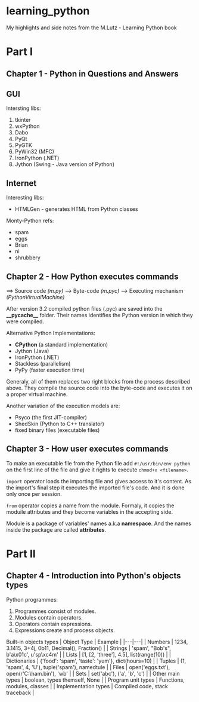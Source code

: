 # learning_python
My highlights and side notes from the M.Lutz - Learning Python book


# Part I

## Chapter 1 - Python in Questions and Answers

## GUI

Intersting libs:
1. tkinter
2. wxPython
3. Dabo
4. PyQt
5. PyGTK
6. PyWin32 (MFC)
7. IronPython (.NET)
8. Jython (Swing - Java version of Python)

## Internet

Interesting libs:
 - HTMLGen - generates HTML from Python classes

Monty-Python refs:
- spam
- eggs
- Brian
- ni
- shrubbery
 

## Chapter 2 - How Python executes commands

==> Source code *(m.py)* --> Byte-code *(m.pyc)* --> Executing mechanism *(PythonVirtualMachine)*

After version 3.2 compiled python files (.pyc) are saved into the __\_\_pycache\_\___ folder. Their names identifies the Python version in which they were compiled.

Alternative Python Implementations:
 - __CPython__ (a standard implementation)
 - Jython (Java)
 - IronPython (.NET)
 - Stackless (parallelism)
 - PyPy (faster execution time)

Generaly, all of them replaces two right blocks from the process described above. They compile the source code into the byte-code and executes it on a proper virtual machine.

Another variation of the execution models are:
 - Psyco (the first JIT-compiler)
 - ShedSkin (Python to C++ translator)
 - fixed binary files (executable files)


## Chapter 3 - How user executes commands

To make an executable file from the Python file add  `#!/usr/bin/env python` on the first line of the file and give it rights to execute `chmod+x <filename>`.

`import` operator loads the importing file and gives access to it's content. As the import's final step it executes the imported file's code. And it is done only once per session.

`from` operator copies a name from the module. Formaly, it copies the moduile attributes and they become variables in the accepting side.

Module is a package of variables' names a.k.a __namespace__. And the names inside the package are called __attributes__.


# Part II

## Chapter 4 - Introduction into Python's objects types

Python programmes:
1. Programmes consist of modules.
2. Modules contain operators.
3. Operators contain expressions.
4. Expressions create and process objects.

Built-in objects types
| Object Type   | Example  |
|---|---|
| Numbers  | 1234, 3.1415, 3+4j, 0b11, Decimal(), Fraction()  |
| Strings  | 'spam', "Bob's", b'a\x01c', u'sp\xc4m'  |
| Lists  | [1, [2, 'three'], 4.5], list(range(10))  |
| Dictionaries  | {'food': 'spam', 'taste': 'yum'}, dict(hours=10)  |
| Tuples  | (1, 'spam', 4, 'U'), tuple('spam'), namedtule  |
| Files  | open('eggs.txt'), open(r'C:\ham.bin'), 'wb'  |
| Sets  | set('abc'), ('a', 'b', 'c')  |
| Other main types  | boolean, types themself, None  |
| Program unit types  | Functions, modules, classes  |
| Implementation types  | Compiled code, stack traceback  |